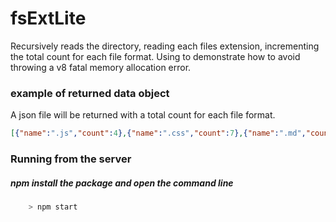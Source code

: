 # fsExtLite
Recursively reads the directory, reading each files extension, incrementing the total count for each file format. Using to demonstrate how to avoid throwing a v8 fatal memory allocation error.

### example of returned data object
A json file will be returned with a total count for each file format.
```json
[{"name":".js","count":4},{"name":".css","count":7},{"name":".md","count":12},{"name":".jade","count":17}]
```

### Running from the server
##### npm install the package and open the command line
```javascript
	> npm start
```